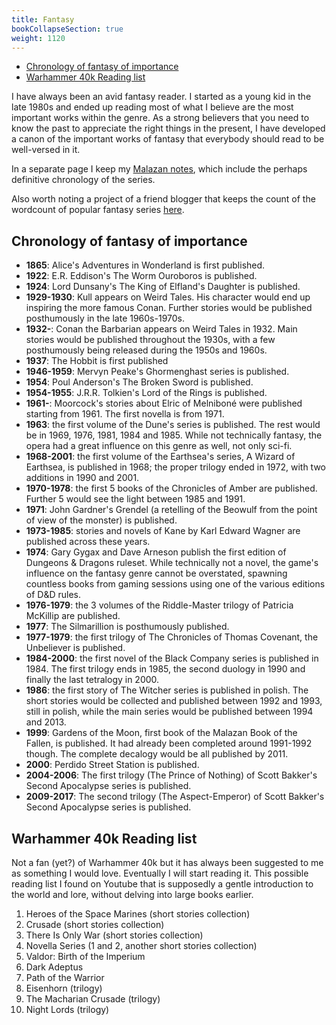 ```yaml
---
title: Fantasy
bookCollapseSection: true
weight: 1120
---
```


<!-- vim-markdown-toc GFM -->

* [Chronology of fantasy of importance](#chronology-of-fantasy-of-importance)
* [Warhammer 40k Reading list](#warhammer-40k-reading-list)

<!-- vim-markdown-toc -->

I have always been an avid fantasy reader. I started as a young kid in the late 1980s and ended up reading most of what I believe are the most important works within the genre. As a strong believers that you need to know the past to appreciate the right things in the present, I have developed a canon of the important works of fantasy that everybody should read to be well-versed in it.

In a separate page I keep my [Malazan notes](../malazan), which include the perhaps definitive chronology of the series.

Also worth noting a project of a friend blogger that keeps the count of the wordcount of popular fantasy series [here](https://loopingworld.com/2009/03/06/wordcount/).

## Chronology of fantasy of importance

* **1865**: Alice's Adventures in Wonderland is first published.
* **1922**: E.R. Eddison's The Worm Ouroboros is published.
* **1924**: Lord Dunsany's The King of Elfland's Daughter is published.
* **1929-1930**: Kull appears on Weird Tales. His character would end up inspiring the more famous Conan. Further stories would be published posthumously in the late 1960s-1970s.
* **1932-**: Conan the Barbarian appears on Weird Tales in 1932. Main stories would be published throughout the 1930s, with a few posthumously being released during the 1950s and 1960s.
* **1937**: The Hobbit is first published 
* **1946-1959**: Mervyn Peake's Ghormenghast series is published.
* **1954**: Poul Anderson's The Broken Sword is published.
* **1954-1955**: J.R.R. Tolkien's Lord of the Rings is published.
* **1961-**: Moorcock's stories about Elric of Melniboné were published starting from 1961. The first novella is from 1971.
* **1963**: the first volume of the Dune's series is published. The rest would be in 1969, 1976, 1981, 1984 and 1985. While not technically fantasy, the opera had a great influence on this genre as well, not only sci-fi.
* **1968-2001**: the first volume of the Earthsea's series, A Wizard of Earthsea, is published in 1968; the proper trilogy ended in 1972, with two additions in 1990 and 2001.
* **1970-1978**: the first 5 books of the Chronicles of Amber are published. Further 5 would see the light between 1985 and 1991.
* **1971**: John Gardner's Grendel (a retelling of the Beowulf from the point of view of the monster) is published.
* **1973-1985**: stories and novels of Kane by Karl Edward Wagner are published across these years.
* **1974**: Gary Gygax and Dave Arneson publish the first edition of Dungeons & Dragons ruleset. While technically not a novel, the game's influence on the fantasy genre cannot be overstated, spawning countless books from gaming sessions using one of the various editions of D&D rules.
* **1976-1979**: the 3 volumes of the Riddle-Master trilogy of Patricia McKillip are published.
* **1977**: The Silmarillion is posthumously published.
* **1977-1979**: the first trilogy of The Chronicles of Thomas Covenant, the Unbeliever is published.
* **1984-2000**: the first novel of the Black Company series is published in 1984. The first trilogy ends in 1985, the second duology in 1990 and finally the last tetralogy in 2000.
* **1986**: the first story of The Witcher series is published in polish. The short stories would be collected and published between 1992 and 1993, still in polish, while the main series would be published between 1994 and 2013.
* **1999**: Gardens of the Moon, first book of the Malazan Book of the Fallen, is published. It had already been completed around 1991-1992 though. The complete decalogy would be all published by 2011.
* **2000**: Perdido Street Station is published.
* **2004-2006**: The first trilogy (The Prince of Nothing) of Scott Bakker's Second Apocalypse series is published.
* **2009-2017**: The second trilogy (The Aspect-Emperor) of Scott Bakker's Second Apocalypse series is published.

## Warhammer 40k Reading list

Not a fan (yet?) of Warhammer 40k but it has always been suggested to me as something I would love. Eventually I will start reading it. This possible reading list I found on Youtube that is supposedly a gentle introduction to the world and lore, without delving into large books earlier.

1. Heroes of the Space Marines (short stories collection)
2. Crusade (short stories collection)
3. There Is Only War (short stories collection)
4. Novella Series (1 and 2, another short stories collection)
5. Valdor: Birth of the Imperium
6. Dark Adeptus
7. Path of the Warrior
8. Eisenhorn (trilogy)
9. The Macharian Crusade (trilogy)
10. Night Lords (trilogy)
